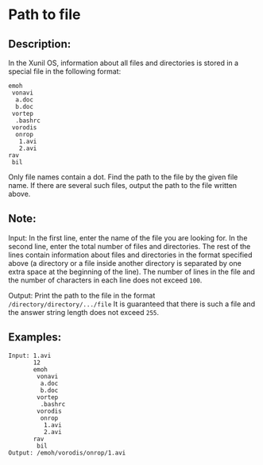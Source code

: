 # Path to file

## Description:

In the Xunil OS, information about all files and directories is stored in a special file in the following format:

```
emoh
 vonavi
  a.doc
  b.doc 
 vortep
  .bashrc
 vorodis
  onrop
   1.avi
   2.avi 
rav
 bil
```

Only file names contain a dot. Find the path to the file by the given file name. If there are several such files, output the path to the file written above.

## Note:

Input: In the first line, enter the name of the file you are looking for. In the second line, enter the total number of files and directories. The rest of the lines contain information about files and directories in the format specified above (a directory or a file inside another directory is separated by one extra space at the beginning of the line). The number of lines in the file and the number of characters in each line does not exceed `100`.

Output: Print the path to the file in the format `/directory/directory/.../file` It is guaranteed that there is such a file and the answer string length does not exceed `255`.

## Examples:

```
Input: 1.avi
       12
       emoh
        vonavi
         a.doc
         b.doc 
        vortep
         .bashrc
        vorodis
         onrop
          1.avi
          2.avi 
       rav
        bil
Output: /emoh/vorodis/onrop/1.avi
```


